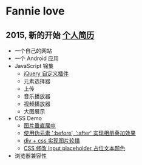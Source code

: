 # Fannie love
## 2015, 新的开始 [个人简历](/md/resume.md)
* 一个自己的网站
* 一个 Android 应用
* JavaScript 锦集
    - [jQuery 自定义插件](/md/jquery_plugin.md)
    - 元素选择器
    - 上传
    - 音乐播放器
    - 视频播放器
    - 大图展示
* CSS Demo
    - [图片垂直居中](http://www.fflove.top/css/center.html)
    - [使用伪元素 ':before', ':after' 实现相册叠加效果](http://localhost:63342/flove/css/photos.html)
    - [div + css 实现图片轮播](http://www.fflove.top/css/slide.html)
    - [CSS 修改 input placeholder 占位文本颜色](http://www.fflove.top/css/inputplaceholder.html)
* 浏览器兼容性

